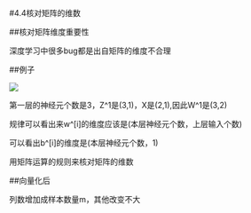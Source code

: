 #4.4核对矩阵的维数

##核对矩阵维度重要性

深度学习中很多bug都是出自矩阵的维度不合理

##例子

![](https://cdn.jsdelivr.net/gh/tj-messi/picture/1725504763060.png)

第一层的神经元个数是3，Z^1是(3,1)，X是(2,1),因此W^1是(3,2)

规律可以看出来w^[i]的维度应该是(本层神经元个数，上层输入个数)

可以看出b^[i]的维度是(本层神经元个数，1)


用矩阵运算的规则来核对矩阵的维数


##向量化后

列数增加成样本数量m，其他改变不大